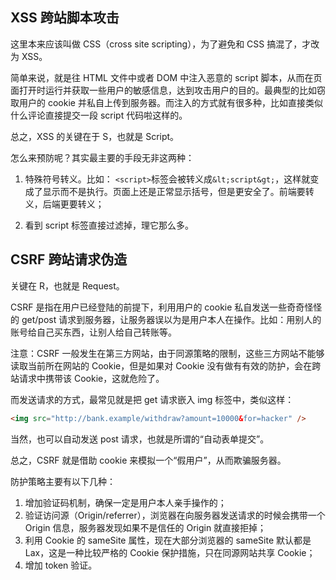## XSS 跨站脚本攻击

这里本来应该叫做 CSS（cross site scripting），为了避免和 CSS 搞混了，才改为 XSS。

简单来说，就是往 HTML 文件中或者 DOM 中注入恶意的 script 脚本，从而在页面打开时运行并获取一些用户的敏感信息，达到攻击用户的目的。最典型的比如窃取用户的 cookie 并私自上传到服务器。而注入的方式就有很多种，比如直接类似什么评论直接提交一段 script 代码啦这样的。

总之，XSS 的关键在于 S，也就是 Script。

怎么来预防呢？其实最主要的手段无非这两种：

1. 特殊符号转义。比如： `<script>`标签会被转义成`&lt;script&gt;`，这样就变成了显示而不是执行。页面上还是正常显示括号，但是更安全了。前端要转义，后端更要转义；

2. 看到 script 标签直接过滤掉，理它那么多。

## CSRF 跨站请求伪造

关键在 R，也就是 Request。

CSRF 是指在用户已经登陆的前提下，利用用户的 cookie 私自发送一些奇奇怪怪的 get/post 请求到服务器，让服务器误以为是用户本人在操作。比如：用别人的账号给自己买东西，让别人给自己转账等。

注意：CSRF 一般发生在第三方网站，由于同源策略的限制，这些三方网站不能够读取当前所在网站的 Cookie，但是如果对 Cookie 没有做有有效的防护，会在跨站请求中携带该 Cookie，这就危险了。

而发送请求的方式，最常见就是把 get 请求嵌入 img 标签中，类似这样：

```html
<img src="http://bank.example/withdraw?amount=10000&for=hacker" />
```

当然，也可以自动发送 post 请求，也就是所谓的“自动表单提交”。

总之，CSRF 就是借助 cookie 来模拟一个“假用户”，从而欺骗服务器。

防护策略主要有以下几种：

1. 增加验证码机制，确保一定是用户本人亲手操作的；
2. 验证访问源（Origin/referrer），浏览器在向服务器发送请求的时候会携带一个 Origin 信息，服务器发现如果不是信任的 Origin 就直接拒掉；
3. 利用 Cookie 的 sameSite 属性，现在大部分浏览器的 sameSite 默认都是 Lax，这是一种比较严格的 Cookie 保护措施，只在同源网站共享 Cookie；
4. 增加 token 验证。
